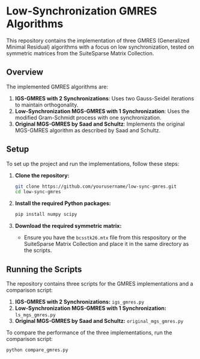 # Low-Synchronization GMRES Algorithms

This repository contains the implementation of three GMRES (Generalized Minimal Residual) algorithms with a focus on low synchronization, tested on symmetric matrices from the SuiteSparse Matrix Collection.

## Overview

The implemented GMRES algorithms are:
1. **IGS-GMRES with 2 Synchronizations**: Uses two Gauss-Seidel iterations to maintain orthogonality.
2. **Low-Synchronization MGS-GMRES with 1 Synchronization**: Uses the modified Gram-Schmidt process with one synchronization.
3. **Original MGS-GMRES by Saad and Schultz**: Implements the original MGS-GMRES algorithm as described by Saad and Schultz.

## Setup

To set up the project and run the implementations, follow these steps:

1. **Clone the repository:**
    ```bash
    git clone https://github.com/yourusername/low-sync-gmres.git
    cd low-sync-gmres
    ```

2. **Install the required Python packages:**
    ```bash
    pip install numpy scipy
    ```

3. **Download the required symmetric matrix:**
    - Ensure you have the `bcsstk26.mtx` file from this respository or the SuiteSparse Matrix Collection and place it in the same directory as the scripts.

## Running the Scripts

The repository contains three scripts for the GMRES implementations and a comparison script:

1. **IGS-GMRES with 2 Synchronizations:** `igs_gmres.py`
2. **Low-Synchronization MGS-GMRES with 1 Synchronization:** `ls_mgs_gmres.py`
3. **Original MGS-GMRES by Saad and Schultz:** `original_mgs_gmres.py`

To compare the performance of the three implementations, run the comparison script:
```bash
python compare_gmres.py